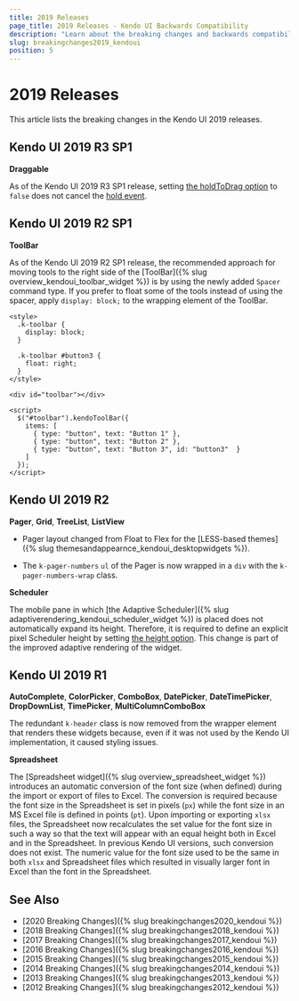 ```yaml
---
title: 2019 Releases
page_title: 2019 Releases - Kendo UI Backwards Compatibility
description: "Learn about the breaking changes and backwards compatibility released by Kendo UI in 2019."
slug: breakingchanges2019_kendoui
position: 5
---
```


# 2019 Releases

This article lists the breaking changes in the Kendo UI 2019 releases.

## Kendo UI 2019 R3 SP1

**Draggable**

As of the Kendo UI 2019 R3 SP1 release, setting [the holdToDrag option](https://docs.telerik.com/kendo-ui/api/javascript/ui/draggable/configuration/holdtodrag) to `false` does not cancel the [hold event](https://docs.telerik.com/kendo-ui/api/javascript/ui/draggable/events/hold).

## Kendo UI 2019 R2 SP1

**ToolBar**

As of the Kendo UI 2019 R2 SP1 release, the recommended approach for moving tools to the right side of the [ToolBar]({% slug overview_kendoui_toolbar_widget %}) is by using the newly added `Spacer` command type. If you prefer to float some of the tools instead of using the spacer, apply `display: block;` to the wrapping element of the ToolBar.

```
<style>
  .k-toolbar {
    display: block;
  }

  .k-toolbar #button3 {
    float: right;
  }
</style>

<div id="toolbar"></div>

<script>
  $("#toolbar").kendoToolBar({
    items: [
      { type: "button", text: "Button 1" },
      { type: "button", text: "Button 2" },
      { type: "button", text: "Button 3", id: "button3"  }
    ]
  });
</script>
```

## Kendo UI 2019 R2

**Pager**, **Grid**, **TreeList**, **ListView**

* Pager layout changed from Float to Flex for the [LESS-based themes]({% slug themesandappearnce_kendoui_desktopwidgets %}).

* The `k-pager-numbers` `ul` of the Pager is now wrapped in a `div` with the `k-pager-numbers-wrap` class.

**Scheduler**

The mobile pane in which [the Adaptive Scheduler]({% slug adaptiverendering_kendoui_scheduler_widget %}) is placed does not automatically expand its height. Therefore, it is required to define an explicit pixel Scheduler height by setting [the height option](https://docs.telerik.com/kendo-ui/api/javascript/ui/scheduler/configuration/height). This change is part of the improved adaptive rendering of the widget.

## Kendo UI 2019 R1

**AutoComplete**, **ColorPicker**, **ComboBox**, **DatePicker**, **DateTimePicker**, **DropDownList**, **TimePicker**, **MultiColumnComboBox**

The redundant `k-header` class is now removed from the wrapper element that renders these widgets because, even if it was not used by the Kendo UI implementation, it caused styling issues.

**Spreadsheet**

The [Spreadsheet widget]({% slug overview_spreadsheet_widget %}) introduces an automatic conversion of the font size (when defined) during the import or export of files to Excel. The conversion is required because the font size in the Spreadsheet is set in pixels (`px`) while the font size in an MS Excel file is defined in points (`pt`). Upon importing or exporting `xlsx` files, the Spreadsheet now recalculates the set value for the font size in such a way so that the text will appear with an equal height both in Excel and in the Spreadsheet. In previous Kendo UI versions, such conversion does not exist. The numeric value for the font size used to be the same in both `xlsx` and Spreadsheet files which resulted in visually larger font in Excel than the font in the Spreadsheet.

## See Also

* [2020 Breaking Changes]({% slug breakingchanges2020_kendoui %})
* [2018 Breaking Changes]({% slug breakingchanges2018_kendoui %})
* [2017 Breaking Changes]({% slug breakingchanges2017_kendoui %})
* [2016 Breaking Changes]({% slug breakingchanges2016_kendoui %})
* [2015 Breaking Changes]({% slug breakingchanges2015_kendoui %})
* [2014 Breaking Changes]({% slug breakingchanges2014_kendoui %})
* [2013 Breaking Changes]({% slug breakingchanges2013_kendoui %})
* [2012 Breaking Changes]({% slug breakingchanges2012_kendoui %})
